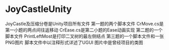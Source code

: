 # JoyCastleUnity
JoyCastle及压缩分卷是Unity项目所有文件
第一题的两个脚本文件
CrMove.cs是第一小题的两点间往返移动
CrEase.cs是第二小题的Ease动画实现
第二题的一个脚本文件
PrintLeftMost是打印二叉树的最左侧结点
第三题的一个脚本文件和一张PNG图片
脚本文件中以注释形式详述了UGUI
图片中是曾经项目的类图
